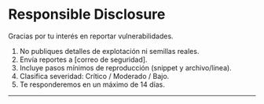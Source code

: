 # Responsible Disclosure

Gracias por tu interés en reportar vulnerabilidades.

1. No publiques detalles de explotación ni semillas reales.
2. Envía reportes a [correo de seguridad].
3. Incluye pasos mínimos de reproducción (snippet y archivo/linea).
4. Clasifica severidad: Crítico / Moderado / Bajo.
5. Te responderemos en un máximo de 14 días.


---

